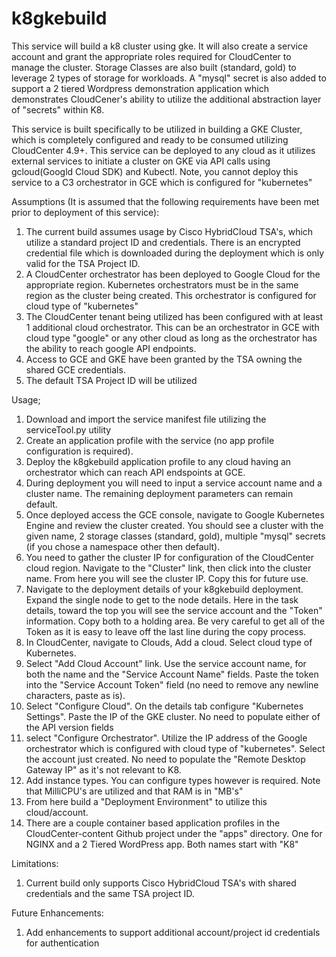 # k8gkebuild
This service will build a k8 cluster using gke.  It will also create a service account and grant the appropriate roles required for CloudCenter to manage the cluster.  Storage Classes are also built (standard, gold) to leverage 2 types of storage for workloads.  A "mysql" secret is also added to support a 2 tiered Wordpress demonstration application which demonstrates CloudCener's ability to utilize the additional abstraction layer of "secrets" within K8.

This service is built specifically to be utilized in building a GKE Cluster, which is completely configured and ready to be consumed utilizing CloudCenter 4.9+.  This service can be deployed to any cloud as it utilizes external services to initiate a cluster on GKE via API calls using gcloud(Googld Cloud SDK) and Kubectl.  Note, you cannot deploy this service to a C3 orchestrator in GCE which is configured for "kubernetes"

Assumptions (It is assumed that the following requirements have been met prior to deployment of this service):
1) The current build assumes usage by Cisco HybridCloud TSA's, which utilize a standard project ID and credentials.  There is an encrypted credential file which is downloaded during the deployment which is only valid for the TSA Project ID.
2) A CloudCenter orchestrator has been deployed to Google Cloud for the appropriate region.  Kubernetes orchestrators must be in the same region as the cluster being created.  This orchestrator is configured for cloud type of "kubernetes"
3) The CloudCenter tenant being utilized has been configured with at least 1 additional cloud orchestrator.  This can be an orchestrator in GCE with cloud type "google" or any other cloud as long as the orchestrator has the ability to reach google API endpoints.
4) Access to GCE and GKE have been granted by the TSA owning the shared GCE credentials.
5) The default TSA Project ID will be utilized

Usage;
1) Download and import the service manifest file utilizing the serviceTool.py utility
2) Create an application profile with the service (no app profile configuration is required).
3) Deploy the k8gkebuild application profile to any cloud having an orchestrator which can reach API endspoints at GCE.
4) During deployment you will need to input a service account name and a cluster name.  The remaining deployment parameters can remain default.
5) Once deployed access the GCE console, navigate to Google Kubernetes Engine and review the cluster created.  You should see a cluster with the given name, 2 storage classes (standard, gold), multiple "mysql" secrets (if you chose a namespace other then default).
6) You need to gather the cluster IP for configuration of the CloudCenter cloud region.  Navigate to the "Cluster" link, then click into the cluster name.  From here you will see the cluster IP. Copy this for future use.
7) Navigate to the deployment details of your k8gkebuild deployment.  Expand the single node to get to the node details.  Here in the task details, toward the top you will see the service account and the "Token" information.  Copy both to a holding area.  Be very careful to get all of the Token as it is easy to leave off the last line during the copy process.
8) In CloudCenter, navigate to Clouds, Add a cloud.  Select cloud type of Kubernetes.
9) Select "Add Cloud Account" link.  Use the service account name, for both the name and the "Service Account Name" fields.  Paste the token into the "Service Account Token" field (no need to remove any newline characters, paste as is).
10) Select "Configure Cloud".  On the details tab configure "Kubernetes Settings".  Paste the IP of the GKE cluster.  No need to populate either of the API version fields
11) select "Configure Orchestrator".  Utilize the IP address of the Google orchestrator which is configured with cloud type of "kubernetes".  Select the account just created.  No need to populate the "Remote Desktop Gateway IP" as it's not relevant to K8.
12) Add instance types.  You can configure types however is required.  Note that MilliCPU's are utilized and that RAM is in "MB's"
13) From here build a "Deployment Environment" to utilize this cloud/account.
14) There are a couple container based application profiles in the CloudCenter-content Github project under the "apps" directory.  One for NGINX and a 2 Tiered WordPress app.  Both names start with "K8"


Limitations:
1) Current build only supports Cisco HybridCloud TSA's with shared credentials and the same TSA project ID.



Future Enhancements:
1) Add enhancements to support additional account/project id credentials for authentication